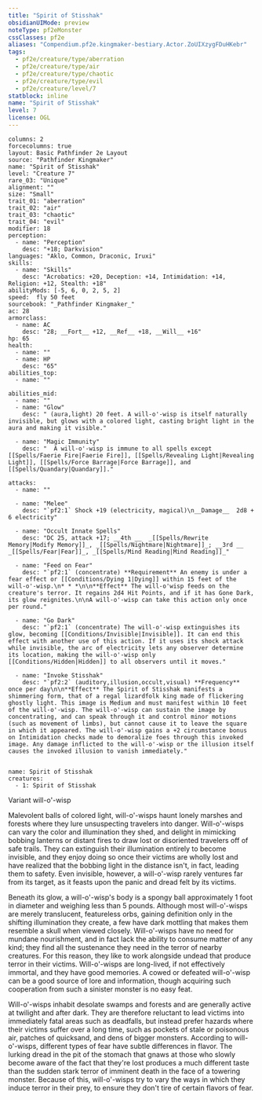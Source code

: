 ```yaml
---
title: "Spirit of Stisshak"
obsidianUIMode: preview
noteType: pf2eMonster
cssClasses: pf2e
aliases: "Compendium.pf2e.kingmaker-bestiary.Actor.ZoUIXzygFDuHKebr" 
tags:
  - pf2e/creature/type/aberration
  - pf2e/creature/type/air
  - pf2e/creature/type/chaotic
  - pf2e/creature/type/evil
  - pf2e/creature/level/7
statblock: inline
name: "Spirit of Stisshak"
level: 7
license: OGL
---
```


```statblock
columns: 2
forcecolumns: true
layout: Basic Pathfinder 2e Layout
source: "Pathfinder Kingmaker"
name: "Spirit of Stisshak"
level: "Creature 7"
rare_03: "Unique"
alignment: ""
size: "Small"
trait_01: "aberration"
trait_02: "air"
trait_03: "chaotic"
trait_04: "evil"
modifier: 18
perception:
  - name: "Perception"
    desc: "+18; Darkvision"
languages: "Aklo, Common, Draconic, Iruxi"
skills:
  - name: "Skills"
    desc: "Acrobatics: +20, Deception: +14, Intimidation: +14, Religion: +12, Stealth: +18"
abilityMods: [-5, 6, 0, 2, 5, 2]
speed:  fly 50 feet
sourcebook: "_Pathfinder Kingmaker_"
ac: 28
armorclass:
  - name: AC
    desc: "28; __Fort__ +12, __Ref__ +18, __Will__ +16"
hp: 65
health:
  - name: ""
  - name: HP
    desc: "65"
abilities_top:
  - name: ""

abilities_mid:
  - name: ""
  - name: "Glow"
    desc: " (aura,light) 20 feet. A will-o'-wisp is itself naturally invisible, but glows with a colored light, casting bright light in the aura and making it visible."

  - name: "Magic Immunity"
    desc: "  A will-o'-wisp is immune to all spells except [[Spells/Faerie Fire|Faerie Fire]], [[Spells/Revealing Light|Revealing Light]], [[Spells/Force Barrage|Force Barrage]], and [[Spells/Quandary|Quandary]]."

attacks:
  - name: ""

  - name: "Melee"
    desc: "`pf2:1` Shock +19 (electricity, magical)\n__Damage__  2d8 + 6 electricity"

  - name: "Occult Innate Spells"
    desc: "DC 25, attack +17; __4th __  _[[Spells/Rewrite Memory|Modify Memory]]_, _[[Spells/Nightmare|Nightmare]]_; __3rd __  _[[Spells/Fear|Fear]]_, _[[Spells/Mind Reading|Mind Reading]]_"

  - name: "Feed on Fear"
    desc: "`pf2:1` (concentrate) **Requirement** An enemy is under a fear effect or [[Conditions/Dying 1|Dying]] within 15 feet of the will-o'-wisp.\n* * *\n\n**Effect** The will-o'wisp feeds on the creature's terror. It regains 2d4 Hit Points, and if it has Gone Dark, its glow reignites.\n\nA will-o'-wisp can take this action only once per round."

  - name: "Go Dark"
    desc: "`pf2:1` (concentrate) The will-o'-wisp extinguishes its glow, becoming [[Conditions/Invisible|Invisible]]. It can end this effect with another use of this action. If it uses its shock attack while invisible, the arc of electricity lets any observer determine its location, making the will-o'-wisp only [[Conditions/Hidden|Hidden]] to all observers until it moves."

  - name: "Invoke Stisshak"
    desc: "`pf2:2` (auditory,illusion,occult,visual) **Frequency** once per day\n\n**Effect** The Spirit of Stisshak manifests a shimmering form, that of a regal lizardfolk king made of flickering ghostly light. This image is Medium and must manifest within 10 feet of the will-o'-wisp. The will-o'-wisp can sustain the image by concentrating, and can speak through it and control minor motions (such as movement of limbs), but cannot cause it to leave the square in which it appeared. The will-o'-wisp gains a +2 circumstance bonus on Intimidation checks made to demoralize foes through this invoked image. Any damage inflicted to the will-o'-wisp or the illusion itself causes the invoked illusion to vanish immediately."
 
```

```encounter-table
name: Spirit of Stisshak
creatures:
  - 1: Spirit of Stisshak
```


Variant will-o'-wisp

Malevolent balls of colored light, will-o'-wisps haunt lonely marshes and forests where they lure unsuspecting travelers into danger. Will-o'-wisps can vary the color and illumination they shed, and delight in mimicking bobbing lanterns or distant fires to draw lost or disoriented travelers off of safe trails. They can extinguish their illumination entirely to become invisible, and they enjoy doing so once their victims are wholly lost and have realized that the bobbing light in the distance isn't, in fact, leading them to safety. Even invisible, however, a will-o'-wisp rarely ventures far from its target, as it feasts upon the panic and dread felt by its victims.

Beneath its glow, a will-o'-wisp's body is a spongy ball approximately 1 foot in diameter and weighing less than 5 pounds. Although most will-o'-wisps are merely translucent, featureless orbs, gaining definition only in the shifting illumination they create, a few have dark mottling that makes them resemble a skull when viewed closely. Will-o'-wisps have no need for mundane nourishment, and in fact lack the ability to consume matter of any kind; they find all the sustenance they need in the terror of nearby creatures. For this reason, they like to work alongside undead that produce terror in their victims. Will-o'-wisps are long-lived, if not effectively immortal, and they have good memories. A cowed or defeated will-o'-wisp can be a good source of lore and information, though acquiring such cooperation from such a sinister monster is no easy feat.

Will-o'-wisps inhabit desolate swamps and forests and are generally active at twilight and after dark. They are therefore reluctant to lead victims into immediately fatal areas such as deadfalls, but instead prefer hazards where their victims suffer over a long time, such as pockets of stale or poisonous air, patches of quicksand, and dens of bigger monsters. According to will-o'-wisps, different types of fear have subtle differences in flavor. The lurking dread in the pit of the stomach that gnaws at those who slowly become aware of the fact that they're lost produces a much different taste than the sudden stark terror of imminent death in the face of a towering monster. Because of this, will-o'-wisps try to vary the ways in which they induce terror in their prey, to ensure they don't tire of certain flavors of fear.
